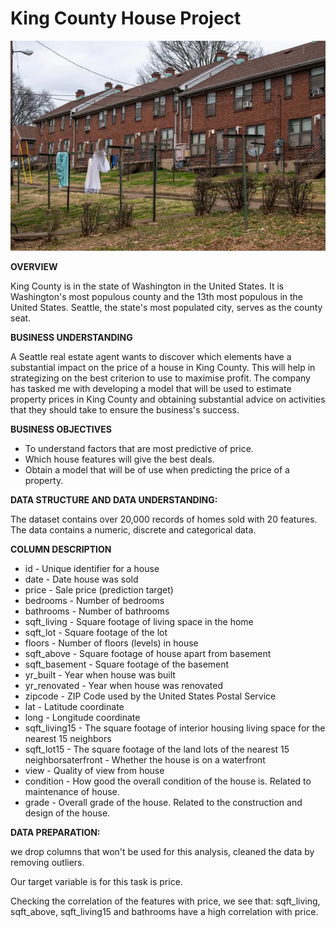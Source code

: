 # **King County House Project**

![1688469414696](image/README/1688469414696.png)

**OVERVIEW**

King County is in the state of Washington in the United States. It is Washington's most populous county and the 13th most populous in the United States. Seattle, the state's most populated city, serves as the county seat.

**BUSINESS UNDERSTANDING**

A Seattle real estate agent wants to discover which elements have a substantial impact on the price of a house in King County. This will help in strategizing on the best criterion to use to maximise profit. The company has tasked me with developing a model that will be used to estimate property prices in King County and obtaining substantial advice on activities that they should take to ensure the business's success.

**BUSINESS OBJECTIVES**

* To understand factors that are most predictive of price.
* Which house features will give the best deals.
* Obtain a model that will be of use when predicting the price of a property.

**DATA STRUCTURE AND DATA UNDERSTANDING:**

The dataset contains over 20,000 records of homes sold with 20 features. The data contains a numeric, discrete and categorical data.

**COLUMN DESCRIPTION**

* id - Unique identifier for a house
* date - Date house was sold
* price - Sale price (prediction target)
* bedrooms - Number of bedrooms
* bathrooms - Number of bathrooms
* sqft_living - Square footage of living space in the home
* sqft_lot - Square footage of the lot
* floors - Number of floors (levels) in house
* sqft_above - Square footage of house apart from basement
* sqft_basement - Square footage of the basement
* yr_built - Year when house was built
* yr_renovated - Year when house was renovated
* zipcode - ZIP Code used by the United States Postal Service
* lat - Latitude coordinate
* long - Longitude coordinate
* sqft_living15 - The square footage of interior housing living space for the nearest 15 neighbors
* sqft_lot15 - The square footage of the land lots of the nearest 15 neighborsaterfront - Whether the house is on a waterfront
* view - Quality of view from house
* condition - How good the overall condition of the house is. Related to maintenance of house.
* grade - Overall grade of the house. Related to the construction and design of the house.

**DATA  PREPARATION:**

we drop columns that won't be used for this analysis, cleaned the data by removing outliers.

Our target variable is for this task is price.

Checking the correlation of the features with price, we see that: sqft_living, sqft_above, sqft_living15 and bathrooms have a high correlation with price.
